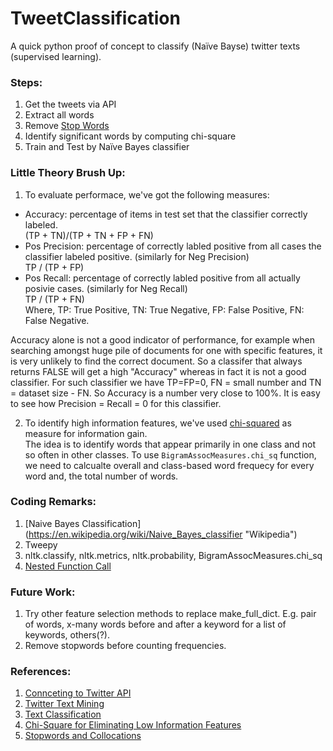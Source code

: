 # TweetClassification
A quick python proof of concept to classify (Naïve Bayse) twitter texts (supervised learning). 

### Steps:
1. Get the tweets via API
2. Extract all words
3. Remove [Stop Words](http://streamhacker.com/2010/05/24/text-classification-sentiment-analysis-stopwords-collocations/)
4. Identify significant words by computing chi-square
5. Train and Test by Naïve Bayes classifier


### Little Theory Brush Up:
1. To evaluate performace, we've got the following measures:    
  * Accuracy: percentage of items in test set that the classifier correctly labeled.    
   (TP + TN)/(TP + TN + FP + FN)
  * Pos Precision: percentage of correctly labled positive from all cases the classifier labeled positive. (similarly for Neg Precision)     
   TP / (TP + FP) 
  * Pos Recall: percentage of correctly labled positive from all actually posivie cases. (similarly for Neg Recall)      
   TP / (TP + FN)    
  Where, TP: True Positive,   TN: True Negative,   FP: False Positive,   FN: False Negative.    

  Accuracy alone is not a good indicator of performance, for example when searching amongst huge pile of documents for one with specific features, it is very unlikely to find the correct document. So a classifer that always returns FALSE will get a high "Accuracy" whereas in fact it is not a good classifier. For such classifier we have TP=FP=0, FN = small number and TN = dataset size - FN. So Accuracy is a number very close to 100%.  It is easy to see how Precision = Recall = 0 for this classifier.    


2. To identify high information features, we've used [chi-squared](http://streamhacker.com/tag/chi-square/) as measure for information gain.      
  The idea is to identify words that appear primarily in one class and not so often in other classes. To use `BigramAssocMeasures.chi_sq` function, we need to calcualte overall and class-based word frequecy for every word and, the total number of words. 

### Coding Remarks:   
1. [Naive Bayes Classification] (https://en.wikipedia.org/wiki/Naive_Bayes_classifier "Wikipedia")
1. Tweepy
1. nltk.classify, nltk.metrics, nltk.probability, BigramAssocMeasures.chi_sq
1. [Nested Function Call](http://stackoverflow.com/questions/38512596/nested-function-calls-and-missing-input-parameter-python)

### Future Work:
1. Try other feature selection methods to replace make_full_dict. E.g. pair of words, x-many words before and after a keyword for a list of keywords, others(?).
1. Remove stopwords before counting frequencies.

### References:
1. [Connceting to Twitter API](http://adilmoujahid.com/posts/2014/07/twitter-analytics/)
1. [Twitter Text Mining](https://gist.github.com/yanofsky/5436496)
1. [Text Classification](https://github.com/abromberg/sentiment_analysis_python/blob/master/sentiment_analysis.py)
1. [Chi-Square for Eliminating Low Information Features](http://streamhacker.com/tag/chi-square/)
1. [Stopwords and Collocations](http://streamhacker.com/2010/05/24/text-classification-sentiment-analysis-stopwords-collocations/)

